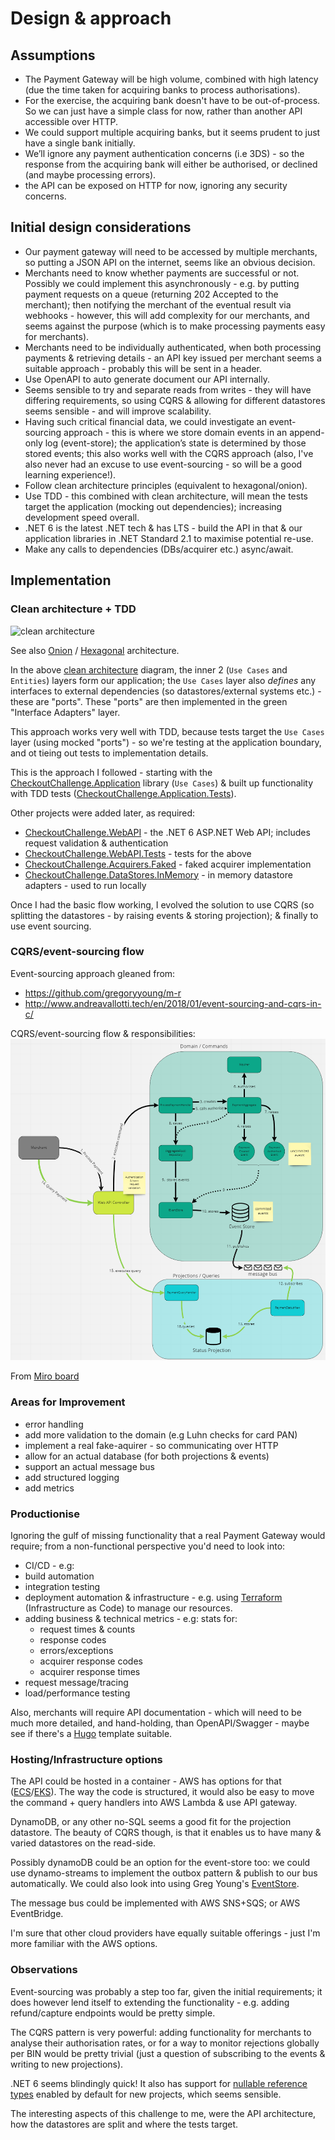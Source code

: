 # Design & approach

## Assumptions

* The Payment Gateway will be high volume, combined with high latency (due the time taken for acquiring banks to process authorisations).
* For the exercise, the acquiring bank doesn't have to be out-of-process. So we can just have a simple class for now, rather than another API accessible over HTTP.
* We could support multiple acquiring banks, but it seems prudent to just have a single bank initially.
* We’ll ignore any payment authentication concerns (i.e 3DS) - so the response from the acquiring bank will either be authorised, or declined (and maybe processing errors).
* the API can be exposed on HTTP for now, ignoring any security concerns.
 

## Initial design considerations

* Our payment gateway will need to be accessed by multiple merchants, so putting a JSON API on the internet, seems like an obvious decision.
* Merchants need to know whether payments are successful or not. Possibly we could implement this asynchronously - e.g. by putting payment requests on a queue (returning 202 Accepted to the merchant); then notifying the merchant of the eventual result via webhooks - however, this will add complexity for our merchants, and seems against the purpose (which is to make processing payments easy for merchants).
* Merchants need to be individually authenticated, when both processing payments & retrieving details - an API key issued per merchant seems a suitable approach - probably this will be sent in a header.
* Use OpenAPI to auto generate document our API internally.
* Seems sensible to try and separate reads from writes - they will have differing requirements, so using CQRS & allowing for different datastores seems sensible - and will improve scalability.
* Having such critical financial data, we could investigate an event-sourcing approach - this is where we store domain events in an append-only log (event-store); the application’s state is determined by those stored events;  this also works well with the CQRS approach (also, I've also never had an excuse to use event-sourcing - so will be a good learning experience!).
* Follow clean architecture principles (equivalent to hexagonal/onion).
* Use TDD - this combined with clean architecture, will mean the tests target the application (mocking out dependencies); increasing development speed overall.
* .NET 6 is the latest .NET tech & has LTS - build the API in that & our application libraries in .NET Standard 2.1 to maximise potential re-use.
* Make any calls to dependencies (DBs/acquirer etc.) async/await.

## Implementation

### Clean architecture + TDD

![clean architecture](https://blog.cleancoder.com/uncle-bob/images/2012-08-13-the-clean-architecture/CleanArchitecture.jpg)

See also [Onion](https://jeffreypalermo.com/2008/07/the-onion-architecture-part-1/) / [Hexagonal](https://alistair.cockburn.us/hexagonal-architecture/) architecture.

In the above [clean architecture](https://blog.cleancoder.com/uncle-bob/2012/08/13/the-clean-architecture.html) diagram, the inner 2 (`Use Cases` and `Entities`) layers form our application; the `Use Cases` layer also _defines_ any interfaces to external dependencies (so datastores/external systems etc.) - these are "ports". These "ports" are then implemented in the green "Interface Adapters" layer.

This approach works very well with TDD, because tests target the `Use Cases` layer (using mocked "ports") - so we're testing at the application boundary, and ot tieing out tests to implementation details.

This is the approach I followed - starting with the [CheckoutChallenge.Application](https://github.com/roblascelles/CKOChallenge/tree/master/src/CheckoutChallenge.Application) library (`Use Cases`) & built up functionality with TDD tests ([CheckoutChallenge.Application.Tests](https://github.com/roblascelles/CKOChallenge/tree/master/test/CheckoutChallenge.Application.Tests)).

Other projects were added later, as required:

* [CheckoutChallenge.WebAPI](https://github.com/roblascelles/CKOChallenge/tree/master/src/CheckoutChallenge.WebAPI) - the .NET 6 ASP.NET Web API; includes request validation & authentication
* [CheckoutChallenge.WebAPI.Tests](https://github.com/roblascelles/CKOChallenge/tree/master/test/CheckoutChallenge.WebAPI.Tests) - tests for the above
* [CheckoutChallenge.Acquirers.Faked](https://github.com/roblascelles/CKOChallenge/tree/master/src/CheckoutChallenge.Acquirers.Faked) - faked acquirer implementation
* [CheckoutChallenge.DataStores.InMemory](https://github.com/roblascelles/CKOChallenge/tree/master/src/CheckoutChallenge.DataStores.InMemory) - in memory datastore adapters - used to run locally

Once I had the basic flow working, I evolved the solution to use CQRS (so splitting the datastores - by raising events & storing projection); & finally to use event sourcing.

### CQRS/event-sourcing flow 

Event-sourcing approach gleaned from:
* https://github.com/gregoryyoung/m-r  
* http://www.andreavallotti.tech/en/2018/01/event-sourcing-and-cqrs-in-c/ 


CQRS/event-sourcing flow & responsibilities:
![flow](cqrs-es-flow.png)

From [Miro board](https://miro.com/app/board/uXjVOP8QxT8=/?invite_link_id=60414425877)



### Areas for Improvement
* error handling
* add more validation to the domain (e.g Luhn checks for card PAN)
* implement a real fake-aquirer - so communicating over HTTP
* allow for an actual database (for both projections & events)
* support an actual message bus
* add structured logging
* add metrics

### Productionise
Ignoring the gulf of missing functionality that a real Payment Gateway would require; from a non-functional perspective you'd need to look into:

* CI/CD - e.g:
 * build automation
 * integration testing
 * deployment automation & infrastructure - e.g. using [Terraform](https://www.terraform.io/) (Infrastructure as Code) to manage our resources.
* adding business & technical metrics - e.g: stats for:
  * request times & counts
  * response codes
  * errors/exceptions
  * acquirer response codes
  * acquirer response times
* request message/tracing 
* load/performance testing
  
Also, merchants will require API documentation - which will need to be much more detailed, and hand-holding, than OpenAPI/Swagger - maybe see if there's a [Hugo](https://gohugo.io/) template suitable.


### Hosting/Infrastructure options

The API could be hosted in a container - AWS has options for that ([ECS](https://aws.amazon.com/ecs/)/[EKS](https://aws.amazon.com/eks/)). The way the code is structured, it would also be easy to move the command + query handlers into AWS Lambda & use API gateway.

DynamoDB, or any other no-SQL seems a good fit for the projection datastore. The beauty of CQRS though, is that it enables us to have many & varied datastores on the read-side.

Possibly dynamoDB could be an option for the event-store too: we could use dynamo-streams to implement the outbox pattern & publish to our bus automatically.  We could also look into using Greg Young's [EventStore](https://www.eventstore.com/eventstoredb).

The message bus could be implemented with AWS SNS+SQS; or AWS EventBridge.

I'm sure that other cloud providers have equally suitable offerings - just I'm more familiar with the AWS options.


### Observations

Event-sourcing was probably a step too far, given the initial requirements;  it does however lend itself to extending the functionality - e.g. adding refund/capture endpoints would be pretty simple.

The CQRS pattern is very powerful: adding functionality for merchants to analyse their authorisation rates, or for a way to monitor rejections globally per BIN would be pretty trivial (just a question of subscribing to the events & writing to new projections).

.NET 6 seems blindingly quick! It also has support for [nullable reference types](https://docs.microsoft.com/en-us/dotnet/csharp/nullable-references) enabled by default for new projects, which seems sensible. 

The interesting aspects of this challenge to me, were the API architecture, how the datastores are split and where the tests target.

